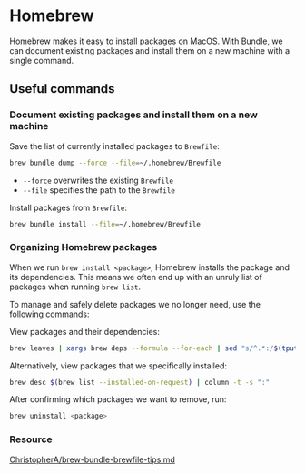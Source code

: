 # Homebrew

Homebrew makes it easy to install packages on MacOS. With Bundle, we can document
existing packages and install them on a new machine with a single command.

## Useful commands

### Document existing packages and install them on a new machine

Save the list of currently installed packages to `Brewfile`:

```bash
brew bundle dump --force --file=~/.homebrew/Brewfile
```

- `--force` overwrites the existing `Brewfile`
- `--file` specifies the path to the `Brewfile`

Install packages from `Brewfile`:

```bash
brew bundle install --file=~/.homebrew/Brewfile
```

### Organizing Homebrew packages

When we run `brew install <package>`, Homebrew installs the package and its dependencies.
This means we often end up with an unruly list of packages when running `brew list`.

To manage and safely delete packages we no longer need, use the following commands:

View packages and their dependencies:

```bash
brew leaves | xargs brew deps --formula --for-each | sed "s/^.*:/$(tput setaf 4)&$(tput sgr0)/"
```

Alternatively, view packages that we specifically installed:

```bash
brew desc $(brew list --installed-on-request) | column -t -s ":"
```

After confirming which packages we want to remove, run:

```bash
brew uninstall <package>
```

### Resource

[ChristopherA/brew-bundle-brewfile-tips.md](https://gist.github.com/ChristopherA/a579274536aab36ea9966f301ff14f3f)

